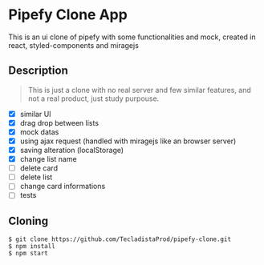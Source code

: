 ﻿# Pipefy Clone App

This is an ui clone of pipefy with some functionalities and mock, created in react, styled-components and miragejs

## Description

> This is just a clone with no real server and few similar features, and not a real product, just study purpouse.

 - [x] similar UI
 - [x] drag drop between lists
 - [x] mock datas
 - [x] using ajax request (handled with miragejs like an browser server)
 - [x] saving alteration (localStorage)
 - [x] change list name
 - [ ] delete card
 - [ ] delete list
 - [ ] change card informations
 - [ ] tests

## Cloning

    $ git clone https://github.com/TecladistaProd/pipefy-clone.git
    $ npm install
    $ npm start

